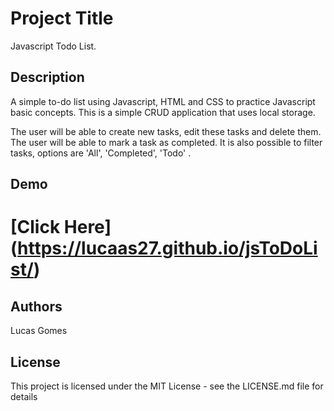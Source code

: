 # Project Title

Javascript Todo List.

## Description

A simple to-do list using Javascript, HTML and CSS to practice Javascript basic concepts.
This is a simple CRUD application that uses local storage. 

The user will be able to create new tasks, edit these tasks and delete them.
The user will be able to mark a task as completed. 
It is also possible to filter tasks, options are 'All', 'Completed', 'Todo' .

## Demo
# [Click Here] (https://lucaas27.github.io/jsToDoList/)

## Authors

Lucas Gomes

## License

This project is licensed under the MIT License - see the LICENSE.md file for details
